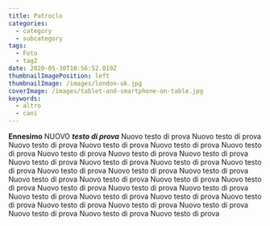 ```yaml
---
title: Patroclo
categories:
  - category
  - subcategory
tags:
  - Foto
  - tag2
date: 2020-05-30T10:56:52.019Z
thumbnailImagePosition: left
thumbnailImage: /images/london-uk.jpg
coverImage: /images/tablet-and-smartphone-on-table.jpg
keywords:
  - altro
  - cani
---
```

**Ennesimo** NUOVO ***testo di prova*** Nuovo testo di prova Nuovo testo di prova Nuovo testo di prova Nuovo testo di prova Nuovo testo di prova Nuovo testo di prova Nuovo testo di prova Nuovo testo di prova Nuovo testo di prova Nuovo testo di prova Nuovo testo di prova Nuovo testo di prova Nuovo testo di prova Nuovo testo di prova Nuovo testo di prova Nuovo testo di prova Nuovo testo di prova Nuovo testo di prova Nuovo testo di prova Nuovo testo di prova Nuovo testo di prova Nuovo testo di prova Nuovo testo di prova Nuovo testo di prova Nuovo testo di prova Nuovo testo di prova Nuovo testo di prova Nuovo testo di prova Nuovo testo di prova Nuovo testo di prova Nuovo testo di prova Nuovo testo di prova Nuovo testo di prova